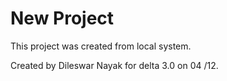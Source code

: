 # New Project

This project was created from local system.

Created by Dileswar Nayak for delta 3.0 on 04 /12.